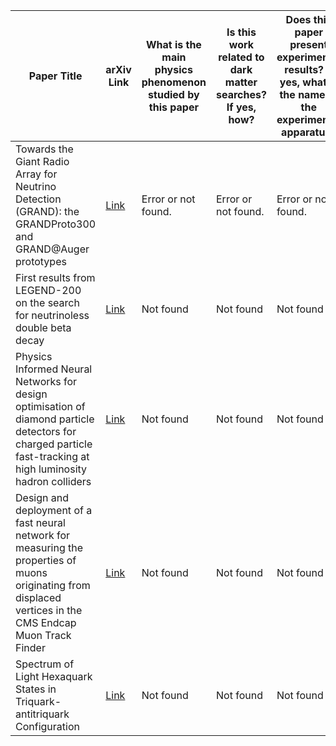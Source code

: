 Paper Title | arXiv Link | What is the main physics phenomenon studied by this paper | Is this work related to dark matter searches? If yes, how? | Does this paper present experimental results? If yes, what is the name of the experimental apparatus?
----------- | ---------- | --------------------------------------------------------- | ---------------------------------------------------------- | -----------------------------------------------------------------------------------------------------
Towards the Giant Radio Array for Neutrino Detection (GRAND): the GRANDProto300 and GRAND@Auger prototypes | [Link](http://arxiv.org/abs/2509.21306v1) | Error or not found. | Error or not found. | Error or not found.
First results from LEGEND-200 on the search for neutrinoless double beta decay | [Link](http://arxiv.org/abs/2509.21166v1) | Not found | Not found | Not found
Physics Informed Neural Networks for design optimisation of diamond particle detectors for charged particle fast-tracking at high luminosity hadron colliders | [Link](http://arxiv.org/abs/2509.21123v1) | Not found | Not found | Not found
Design and deployment of a fast neural network for measuring the properties of muons originating from displaced vertices in the CMS Endcap Muon Track Finder | [Link](http://arxiv.org/abs/2509.21062v1) | Not found | Not found | Not found
Spectrum of Light Hexaquark States in Triquark-antitriquark Configuration | [Link](http://arxiv.org/abs/2509.20711v1) | Not found | Not found | Not found
